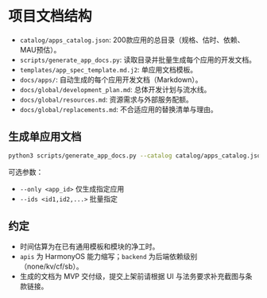 # 项目文档结构

- `catalog/apps_catalog.json`: 200款应用的总目录（规格、估时、依赖、MAU预估）。
- `scripts/generate_app_docs.py`: 读取目录并批量生成每个应用的开发文档。
- `templates/app_spec_template.md.j2`: 单应用文档模板。
- `docs/apps/`: 自动生成的每个应用开发文档（Markdown）。
- `docs/global/development_plan.md`: 总体开发计划与流水线。
- `docs/global/resources.md`: 资源需求与外部服务配额。
- `docs/global/replacements.md`: 不合适应用的替换清单与理由。

## 生成单应用文档

```bash
python3 scripts/generate_app_docs.py --catalog catalog/apps_catalog.json --out docs/apps
```

可选参数：
- `--only <app_id>` 仅生成指定应用
- `--ids <id1,id2,...>` 批量指定

## 约定
- 时间估算为在已有通用模板和模块的净工时。
- `apis` 为 HarmonyOS 能力缩写；`backend` 为后端依赖级别（none/kv/cf/sb）。
- 生成的文档为 MVP 交付级，提交上架前请根据 UI 与法务要求补充截图与条款链接。